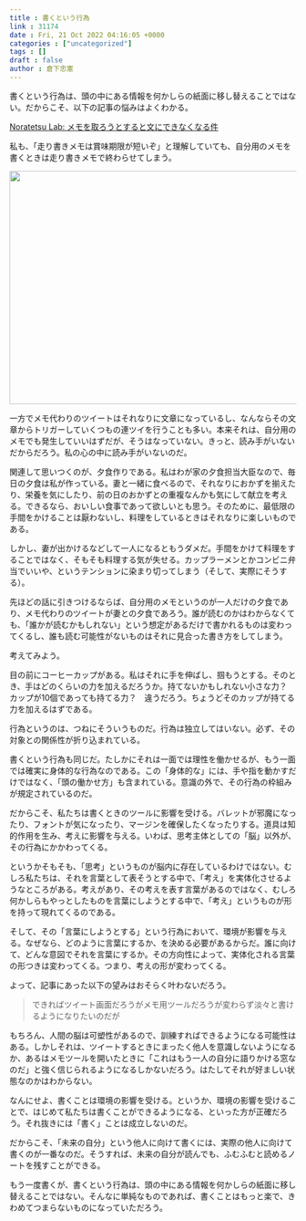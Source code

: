 ```yaml
---
title : 書くという行為
link : 31174
date : Fri, 21 Oct 2022 04:16:05 +0000
categories : ["uncategorized"]
tags : []
draft : false
author : 倉下忠憲
---
```


書くという行為は、頭の中にある情報を何かしらの紙面に移し替えることではない。だからこそ、以下の記事の悩みはよくわかる。

<a href="https://noratetsu.blogspot.com/2022/10/poor-at-taking-notes.html">Noratetsu Lab: メモを取ろうとすると文にできなくなる件</a>

私も、「走り書きメモは賞味期限が短いぞ」と理解していても、自分用のメモを書くときは走り書きメモで終わらせてしまう。

<a href="https://rashita.net/blog/?attachment_id=31175" rel="attachment wp-att-31175"><img src="https://rashita.net/blog/wp-content/uploads/2022/10/9fe9414bb176144c66eaf79e161de55d-700x447.png" alt="" width="640" height="409" class="alignnone size-large wp-image-31175" /></a>

一方でメモ代わりのツイートはそれなりに文章になっているし、なんならその文章からトリガーしていくつもの連ツイを行うことも多い。本来それは、自分用のメモでも発生していいはずだが、そうはなっていない。きっと、読み手がいないだからだろう。私の心の中に読み手がいないのだ。

関連して思いつくのが、夕食作りである。私はわが家の夕食担当大臣なので、毎日の夕食は私が作っている。妻と一緒に食べるので、それなりにおかずを揃えたり、栄養を気にしたり、前の日のおかずとの重複なんかも気にして献立を考える。できるなら、おいしい食事であって欲しいとも思う。そのために、最低限の手間をかけることは厭わないし、料理をしているときはそれなりに楽しいものである。

しかし、妻が出かけるなどして一人になるともうダメだ。手間をかけて料理をすることではなく、そもそも料理する気が失せる。カップラーメンとかコンビニ弁当でいいや、というテンションに染まり切ってしまう（そして、実際にそうする）。

先ほどの話に引きつけるならば、自分用のメモというのが一人だけの夕食であり、メモ代わりのツイートが妻との夕食であろう。誰が読むのかはわからなくても、「誰かが読むかもしれない」という想定があるだけで書かれるものは変わってくるし、誰も読む可能性がないものはそれに見合った書き方をしてしまう。

考えてみよう。

目の前にコーヒーカップがある。私はそれに手を伸ばし、掴もうとする。そのとき、手はどのくらいの力を加えるだろうか。持てないかもしれない小さな力？　カップが10個であっても持てる力？　違うだろう。ちょうどそのカップが持てる力を加えるはずである。

行為というのは、つねにそういうものだ。行為は独立してはいない。必ず、その対象との関係性が折り込まれている。

書くという行為も同じだ。たしかにそれは一面では理性を働かせるが、もう一面では確実に身体的な行為なのである。この「身体的な」には、手や指を動かすだけではなく、「頭の働かせ方」も含まれている。意識の外で、その行為の枠組みが規定されているのだ。

だからこそ、私たちは書くときのツールに影響を受ける。バレットが邪魔になったり、フォントが気になったり、マージンを確保したくなったりする。道具は知的作用を生み、考えに影響を与える。いわば、思考主体としての「脳」以外が、その行為にかかわってくる。

というかそもそも、「思考」というものが脳内に存在しているわけではない。むしろ私たちは、それを言葉として表そうとする中で、「考え」を実体化させるようなところがある。考えがあり、その考えを表す言葉があるのではなく、むしろ何かしらもやっとしたものを言葉にしようとする中で、「考え」というものが形を持って現れてくるのである。

そして、その「言葉にしようとする」という行為において、環境が影響を与える。なぜなら、どのように言葉にするか、を決める必要があるからだ。誰に向けて、どんな意図でそれを言葉にするか。その方向性によって、実体化される言葉の形つきは変わってくる。つまり、考えの形が変わってくる。

よって、記事にあった以下の望みはおそらく叶わないだろう。

<blockquote>
できればツイート画面だろうがメモ用ツールだろうが変わらず淡々と書けるようになりたいのだが
</blockquote>

もちろん、人間の脳は可塑性があるので、訓練すればできるようになる可能性はある。しかしそれは、ツイートするときにまったく他人を意識しないようになるか、あるはメモツールを開いたときに「これはもう一人の自分に語りかける窓なのだ」と強く信じられるようになるしかないだろう。はたしてそれが好ましい状態なのかはわからない。

なんにせよ、書くことは環境の影響を受ける。というか、環境の影響を受けることで、はじめて私たちは書くことができるようになる、といった方が正確だろう。それ抜きには「書く」ことは成立しないのだ。

だからこそ、「未来の自分」という他人に向けて書くには、実際の他人に向けて書くのが一番なのだ。そうすれば、未来の自分が読んでも、ふむふむと読めるノートを残すことができる。

もう一度書くが、書くという行為は、頭の中にある情報を何かしらの紙面に移し替えることではない。そんなに単純なものであれば、書くことはもっと楽で、きわめてつまらないものになっていただろう。
